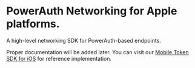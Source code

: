 # PowerAuth Networking for Apple platforms.

A high-level networking SDK for PowerAuth-based endpoints.

Proper documentation will be added later. You can visit our [Mobile Token SDK for iOS](https://github.com/wultra/mtoken-sdk-ios) for reference implementation.
